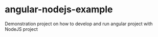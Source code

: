 # angular-nodejs-example
Demonstration project on how to develop and run angular project with NodeJS project
